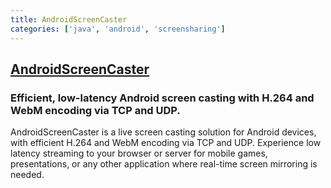 ```yaml
---
title: AndroidScreenCaster
categories: ['java', 'android', 'screensharing']
---
```

## [AndroidScreenCaster](https://github.com/magicsih/AndroidScreenCaster)

### Efficient, low-latency Android screen casting with H.264 and WebM encoding via TCP and UDP.


AndroidScreenCaster is a live screen casting solution for Android devices, with efficient H.264 and WebM encoding via TCP and UDP. Experience low latency streaming to your browser or server for mobile games, presentations, or any other application where real-time screen mirroring is needed.
